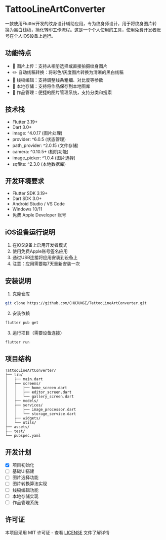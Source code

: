 # TattooLineArtConverter

一款使用Flutter开发的纹身设计辅助应用，专为纹身师设计，用于将纹身图片转换为黑白线稿，简化转印工作流程。这是一个个人使用的工具，使用免费开发者账号在个人iOS设备上运行。

## 功能特点

- 📸 图片上传：支持从相册选择或直接拍摄纹身图片
- ✏️ 自动线稿转换：将彩色/灰度图片转换为清晰的黑白线稿
- 🎨 线稿编辑：支持调整线条粗细、对比度等参数
- 💾 本地存储：支持将作品保存到本地图库
- 📁 作品管理：便捷的图片管理系统，支持分类和搜索

## 技术栈

- Flutter 3.19+
- Dart 3.0+
- image: ^4.0.17 (图片处理)
- provider: ^6.0.5 (状态管理)
- path_provider: ^2.0.15 (文件存储)
- camera: ^0.10.5+ (相机功能)
- image_picker: ^1.0.4 (图片选择)
- sqflite: ^2.3.0 (本地数据库)

## 开发环境要求

- Flutter SDK 3.19+
- Dart SDK 3.0+
- Android Studio / VS Code
- Windows 10/11
- 免费 Apple Developer 账号

## iOS设备运行说明

1. 在iOS设备上启用开发者模式
2. 使用免费Apple账号签名应用
3. 通过USB连接将应用安装到设备上
4. 注意：应用需要每7天重新安装一次

## 安装说明

1. 克隆仓库
```bash
git clone https://github.com/CHUJUNGE/TattooLineArtConverter.git
```

2. 安装依赖
```bash
flutter pub get
```

3. 运行项目（需要设备连接）
```bash
flutter run
```

## 项目结构

```
TattooLineArtConverter/
├── lib/
│   ├── main.dart
│   ├── screens/
│   │   ├── home_screen.dart
│   │   ├── editor_screen.dart
│   │   └── gallery_screen.dart
│   ├── models/
│   ├── services/
│   │   ├── image_processor.dart
│   │   └── storage_service.dart
│   ├── widgets/
│   └── utils/
├── assets/
├── test/
└── pubspec.yaml
```

## 开发计划

- [x] 项目初始化
- [ ] 基础UI搭建
- [ ] 图片选择功能
- [ ] 图片转换算法实现
- [ ] 线稿编辑功能
- [ ] 本地存储实现
- [ ] 作品管理系统

## 许可证

本项目采用 MIT 许可证 - 查看 [LICENSE](LICENSE) 文件了解详情
